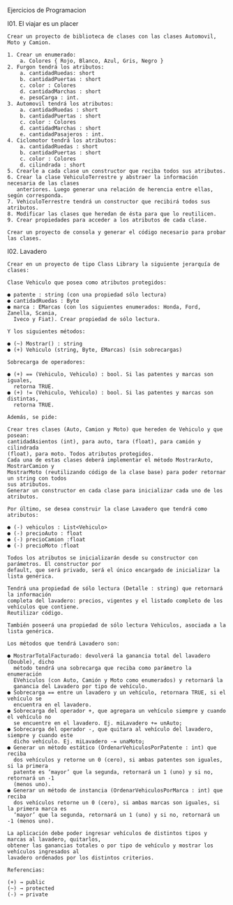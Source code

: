Ejercicios de Programacion

I01. El viajar es un placer

	Crear un proyecto de biblioteca de clases con las clases Automovil, Moto y Camion.
	
	1. Crear un enumerado:
		a. Colores { Rojo, Blanco, Azul, Gris, Negro }
	2. Furgon tendrá los atributos:
		a. cantidadRuedas: short
		b. cantidadPuertas : short
		c. color : Colores
		d. cantidadMarchas : short
		e. pesoCarga : int.
	3. Automovil tendrá los atributos:
		a. cantidadRuedas : short
		b. cantidadPuertas : short
		c. color : Colores
		d. cantidadMarchas : short
		e. cantidadPasajeros : int.
	4. Ciclomotor tendrá los atributos:
		a. cantidadRuedas : short
		b. cantidadPuertas : short
		c. color : Colores
		d. cilindrada : short
	5. Crearle a cada clase un constructor que reciba todos sus atributos.
	6. Crear la clase VehiculoTerrestre y abstraer la información necesaria de las clases
	   anteriores. Luego generar una relación de herencia entre ellas, según corresponda.
	7. VehiculoTerrestre tendrá un constructor que recibirá todos sus atributos.
	8. Modificar las clases que heredan de ésta para que lo reutilicen.
	9. Crear propiedades para acceder a los atributos de cada clase.

	Crear un proyecto de consola y generar el código necesario para probar las clases.

I02. Lavadero

	Crear en un proyecto de tipo Class Library la siguiente jerarquía de clases:
	
	Clase Vehiculo que posea como atributos protegidos:

	● patente : string (con una propiedad sólo lectura)
	● cantidadRuedas : Byte
	● marca : EMarcas (con los siguientes enumerados: Honda, Ford, Zanella, Scania,
	  Iveco y Fiat). Crear propiedad de sólo lectura.

	Y los siguientes métodos:

	● (~) Mostrar() : string
	● (+) Vehiculo (string, Byte, EMarcas) (sin sobrecargas)
	
	Sobrecarga de operadores:

	● (+) == (Vehiculo, Vehiculo) : bool. Si las patentes y marcas son iguales,
	  retorna TRUE.
	● (+) != (Vehiculo, Vehiculo) : bool. Si las patentes y marcas son distintas,
	  retorna TRUE.

	Además, se pide:
	
	Crear tres clases (Auto, Camion y Moto) que hereden de Vehiculo y que posean:
	cantidadAsientos (int), para auto, tara (float), para camión y cilindrada
	(float), para moto. Todos atributos protegidos.
	Cada una de estas clases deberá implementar el método MostrarAuto, MostrarCamion y
	MostrarMoto (reutilizando código de la clase base) para poder retornar un string con todos
	sus atributos.
	Generar un constructor en cada clase para inicializar cada uno de los atributos.
	
	Por último, se desea construir la clase Lavadero que tendrá como atributos:

	● (-) vehiculos : List<Vehiculo>
	● (-) precioAuto : float
	● (-) precioCamion :float
	● (-) precioMoto :float

	Todos los atributos se inicializarán desde su constructor con parámetros. El constructor por
	default, que será privado, será el único encargado de inicializar la lista genérica.
	
	Tendrá una propiedad de sólo lectura (Detalle : string) que retornará la información
	completa del lavadero: precios, vigentes y el listado completo de los vehículos que contiene.
	Reutilizar código.

	También poseerá una propiedad de sólo lectura Vehiculos, asociada a la lista genérica.

	Los métodos que tendrá Lavadero son:

	● MostrarTotalFacturado: devolverá la ganancia total del lavadero (Double), dicho
	  método tendrá una sobrecarga que reciba como parámetro la enumeración
	  EVehiculos (con Auto, Camión y Moto como enumerados) y retornará la
	  ganancia del Lavadero por tipo de vehículo.
	● Sobrecarga == entre un lavadero y un vehículo, retornara TRUE, si el vehículo se
	  encuentra en el lavadero.
	● Sobrecarga del operador +, que agregara un vehículo siempre y cuando el vehículo no
	  se encuentre en el lavadero. Ej. miLavadero += unAuto;
	● Sobrecarga del operador -, que quitara al vehículo del lavadero, siempre y cuando este
	  dicho vehículo. Ej. miLavadero -= unaMoto;
	● Generar un método estático (OrdenarVehiculosPorPatente : int) que reciba
	  dos vehículos y retorne un 0 (cero), si ambas patentes son iguales, si la primera
	  patente es ‘mayor’ que la segunda, retornará un 1 (uno) y si no, retornará un -1
	  (menos uno).
	● Generar un método de instancia (OrdenarVehiculosPorMarca : int) que reciba
	  dos vehículos retorne un 0 (cero), si ambas marcas son iguales, si la primera marca es
	  ‘mayor’ que la segunda, retornará un 1 (uno) y si no, retornará un -1 (menos uno).
	  
	La aplicación debe poder ingresar vehículos de distintos tipos y marcas al lavadero, quitarlos,
	obtener las ganancias totales o por tipo de vehículo y mostrar los vehículos ingresados al
	lavadero ordenados por los distintos criterios.

	Referencias:
	
	(+) → public
	(~) → protected
	(-) → private

